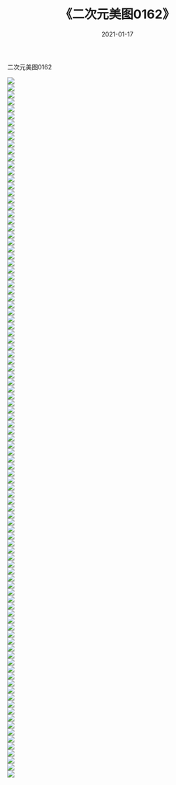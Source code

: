 ﻿---
layout: post
title:  《二次元美图0162》
date:   2021-01-17
img: http://imgx.orgx.ga/二次元/2021/二次元美图0162/000.jpg
categories: [美女, 清纯, 唯美]
---

二次元美图0162

 ![](http://imgx.orgx.ga/二次元/2021/二次元美图0162/001.jpg) <br>![](http://imgx.orgx.ga/二次元/2021/二次元美图0162/002.jpg) <br>![](http://imgx.orgx.ga/二次元/2021/二次元美图0162/003.jpg) <br>![](http://imgx.orgx.ga/二次元/2021/二次元美图0162/004.jpg) <br>![](http://imgx.orgx.ga/二次元/2021/二次元美图0162/005.jpg) <br>![](http://imgx.orgx.ga/二次元/2021/二次元美图0162/006.jpg) <br>![](http://imgx.orgx.ga/二次元/2021/二次元美图0162/007.jpg) <br>![](http://imgx.orgx.ga/二次元/2021/二次元美图0162/008.jpg) <br>![](http://imgx.orgx.ga/二次元/2021/二次元美图0162/009.jpg) <br>![](http://imgx.orgx.ga/二次元/2021/二次元美图0162/010.jpg) <br>![](http://imgx.orgx.ga/二次元/2021/二次元美图0162/011.jpg) <br>![](http://imgx.orgx.ga/二次元/2021/二次元美图0162/012.jpg) <br>![](http://imgx.orgx.ga/二次元/2021/二次元美图0162/013.jpg) <br>![](http://imgx.orgx.ga/二次元/2021/二次元美图0162/014.jpg) <br>![](http://imgx.orgx.ga/二次元/2021/二次元美图0162/015.jpg) <br>![](http://imgx.orgx.ga/二次元/2021/二次元美图0162/016.jpg) <br>![](http://imgx.orgx.ga/二次元/2021/二次元美图0162/017.jpg) <br>![](http://imgx.orgx.ga/二次元/2021/二次元美图0162/018.jpg) <br>![](http://imgx.orgx.ga/二次元/2021/二次元美图0162/019.jpg) <br>![](http://imgx.orgx.ga/二次元/2021/二次元美图0162/020.jpg) <br>![](http://imgx.orgx.ga/二次元/2021/二次元美图0162/021.jpg) <br>![](http://imgx.orgx.ga/二次元/2021/二次元美图0162/022.jpg) <br>![](http://imgx.orgx.ga/二次元/2021/二次元美图0162/023.jpg) <br>![](http://imgx.orgx.ga/二次元/2021/二次元美图0162/024.jpg) <br>![](http://imgx.orgx.ga/二次元/2021/二次元美图0162/025.jpg) <br>![](http://imgx.orgx.ga/二次元/2021/二次元美图0162/026.jpg) <br>![](http://imgx.orgx.ga/二次元/2021/二次元美图0162/027.jpg) <br>![](http://imgx.orgx.ga/二次元/2021/二次元美图0162/028.jpg) <br>![](http://imgx.orgx.ga/二次元/2021/二次元美图0162/029.jpg) <br>![](http://imgx.orgx.ga/二次元/2021/二次元美图0162/030.jpg) <br>![](http://imgx.orgx.ga/二次元/2021/二次元美图0162/031.jpg) <br>![](http://imgx.orgx.ga/二次元/2021/二次元美图0162/032.jpg) <br>![](http://imgx.orgx.ga/二次元/2021/二次元美图0162/033.jpg) <br>![](http://imgx.orgx.ga/二次元/2021/二次元美图0162/034.jpg) <br>![](http://imgx.orgx.ga/二次元/2021/二次元美图0162/035.jpg) <br>![](http://imgx.orgx.ga/二次元/2021/二次元美图0162/036.jpg) <br>![](http://imgx.orgx.ga/二次元/2021/二次元美图0162/037.jpg) <br>![](http://imgx.orgx.ga/二次元/2021/二次元美图0162/038.jpg) <br>![](http://imgx.orgx.ga/二次元/2021/二次元美图0162/039.jpg) <br>![](http://imgx.orgx.ga/二次元/2021/二次元美图0162/040.jpg) <br>![](http://imgx.orgx.ga/二次元/2021/二次元美图0162/041.jpg) <br>![](http://imgx.orgx.ga/二次元/2021/二次元美图0162/042.jpg) <br>![](http://imgx.orgx.ga/二次元/2021/二次元美图0162/043.jpg) <br>![](http://imgx.orgx.ga/二次元/2021/二次元美图0162/044.jpg) <br>![](http://imgx.orgx.ga/二次元/2021/二次元美图0162/045.jpg) <br>![](http://imgx.orgx.ga/二次元/2021/二次元美图0162/046.jpg) <br>![](http://imgx.orgx.ga/二次元/2021/二次元美图0162/047.jpg) <br>![](http://imgx.orgx.ga/二次元/2021/二次元美图0162/048.jpg) <br>![](http://imgx.orgx.ga/二次元/2021/二次元美图0162/049.jpg) <br>![](http://imgx.orgx.ga/二次元/2021/二次元美图0162/050.jpg) <br>![](http://imgx.orgx.ga/二次元/2021/二次元美图0162/051.jpg) <br>![](http://imgx.orgx.ga/二次元/2021/二次元美图0162/052.jpg) <br>![](http://imgx.orgx.ga/二次元/2021/二次元美图0162/053.jpg) <br>![](http://imgx.orgx.ga/二次元/2021/二次元美图0162/054.jpg) <br>![](http://imgx.orgx.ga/二次元/2021/二次元美图0162/055.jpg) <br>![](http://imgx.orgx.ga/二次元/2021/二次元美图0162/056.jpg) <br>![](http://imgx.orgx.ga/二次元/2021/二次元美图0162/057.jpg) <br>![](http://imgx.orgx.ga/二次元/2021/二次元美图0162/058.jpg) <br>![](http://imgx.orgx.ga/二次元/2021/二次元美图0162/059.jpg) <br>![](http://imgx.orgx.ga/二次元/2021/二次元美图0162/060.jpg) <br>![](http://imgx.orgx.ga/二次元/2021/二次元美图0162/061.jpg) <br>![](http://imgx.orgx.ga/二次元/2021/二次元美图0162/062.jpg) <br>![](http://imgx.orgx.ga/二次元/2021/二次元美图0162/063.jpg) <br>![](http://imgx.orgx.ga/二次元/2021/二次元美图0162/064.jpg) <br>![](http://imgx.orgx.ga/二次元/2021/二次元美图0162/065.jpg) <br>![](http://imgx.orgx.ga/二次元/2021/二次元美图0162/066.jpg) <br>![](http://imgx.orgx.ga/二次元/2021/二次元美图0162/067.jpg) <br>![](http://imgx.orgx.ga/二次元/2021/二次元美图0162/068.jpg) <br>![](http://imgx.orgx.ga/二次元/2021/二次元美图0162/069.jpg) <br>![](http://imgx.orgx.ga/二次元/2021/二次元美图0162/070.jpg) <br>![](http://imgx.orgx.ga/二次元/2021/二次元美图0162/071.jpg) <br>![](http://imgx.orgx.ga/二次元/2021/二次元美图0162/072.jpg) <br>![](http://imgx.orgx.ga/二次元/2021/二次元美图0162/073.jpg) <br>![](http://imgx.orgx.ga/二次元/2021/二次元美图0162/074.jpg) <br>![](http://imgx.orgx.ga/二次元/2021/二次元美图0162/075.jpg) <br>![](http://imgx.orgx.ga/二次元/2021/二次元美图0162/076.jpg) <br>![](http://imgx.orgx.ga/二次元/2021/二次元美图0162/077.jpg) <br>![](http://imgx.orgx.ga/二次元/2021/二次元美图0162/078.jpg) <br>![](http://imgx.orgx.ga/二次元/2021/二次元美图0162/079.jpg) <br>![](http://imgx.orgx.ga/二次元/2021/二次元美图0162/080.jpg) <br>![](http://imgx.orgx.ga/二次元/2021/二次元美图0162/081.jpg) <br>![](http://imgx.orgx.ga/二次元/2021/二次元美图0162/082.jpg) <br>![](http://imgx.orgx.ga/二次元/2021/二次元美图0162/083.jpg) <br>![](http://imgx.orgx.ga/二次元/2021/二次元美图0162/084.jpg) <br>![](http://imgx.orgx.ga/二次元/2021/二次元美图0162/085.jpg) <br>![](http://imgx.orgx.ga/二次元/2021/二次元美图0162/086.jpg) <br>![](http://imgx.orgx.ga/二次元/2021/二次元美图0162/087.jpg) <br>![](http://imgx.orgx.ga/二次元/2021/二次元美图0162/088.jpg) <br>![](http://imgx.orgx.ga/二次元/2021/二次元美图0162/089.jpg) <br>![](http://imgx.orgx.ga/二次元/2021/二次元美图0162/090.jpg) <br>![](http://imgx.orgx.ga/二次元/2021/二次元美图0162/091.jpg) <br>![](http://imgx.orgx.ga/二次元/2021/二次元美图0162/092.jpg) <br>![](http://imgx.orgx.ga/二次元/2021/二次元美图0162/093.jpg) <br>![](http://imgx.orgx.ga/二次元/2021/二次元美图0162/094.jpg) <br>![](http://imgx.orgx.ga/二次元/2021/二次元美图0162/095.jpg) <br>![](http://imgx.orgx.ga/二次元/2021/二次元美图0162/096.jpg) <br>![](http://imgx.orgx.ga/二次元/2021/二次元美图0162/097.jpg) <br>![](http://imgx.orgx.ga/二次元/2021/二次元美图0162/098.jpg) <br>![](http://imgx.orgx.ga/二次元/2021/二次元美图0162/099.jpg) <br>![](http://imgx.orgx.ga/二次元/2021/二次元美图0162/100.jpg) <br>